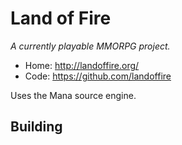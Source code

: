 # Land of Fire

_A currently playable MMORPG project._

- Home: http://landoffire.org/
- Code: https://github.com/landoffire

Uses the Mana source engine.

## Building

